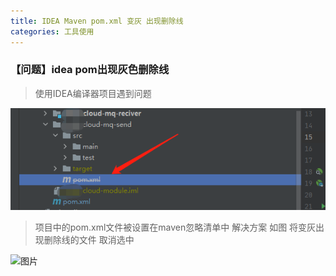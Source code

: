 ```yaml
---
title: IDEA Maven pom.xml 变灰 出现删除线
categories: 工具使用
---
```

<!--more-->
### 【问题】idea pom出现灰色删除线
>使用IDEA编译器项目遇到问题

![图片](./pom.xml变灰出现删除线/21744aeabe3b515bd77e5b5d530dda15.png)

> 项目中的pom.xml文件被设置在maven忽略清单中
解决方案  如图 将变灰出现删除线的文件 取消选中

![图片](/pom.xml变灰出现删除线/e4726d7a64b27bd9f987222c1d3e6694.png)

